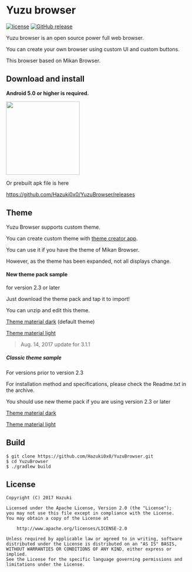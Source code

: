 # Yuzu browser
[![license](https://img.shields.io/github/license/hazuki0x0/YuzuBrowser.svg)](http://www.apache.org/licenses/LICENSE-2.0)
[![GitHub release](https://img.shields.io/github/release/hazuki0x0/YuzuBrowser.svg)](https://play.google.com/store/apps/details?id=jp.hazuki.yuzubrowser)

Yuzu browser is an open source power full web browser.

You can create your own browser using custom UI and custom buttons.

This browser based on Mikan Browser.

## Download and install
**Android 5.0 or higher is required.**

<a href="https://play.google.com/store/apps/details?id=jp.hazuki.yuzubrowser">
<img src="https://cloud.githubusercontent.com/assets/15681348/25552469/9d87214c-2cd5-11e7-8ada-6cf0c69df419.png" width="200px"></a>

Or prebuilt apk file is here

https://github.com/Hazuki0x0/YuzuBrowser/releases

## Theme
Yuzu Browser supports custom theme.

You can create custom theme with [theme creator app](https://play.google.com/store/apps/details?id=jp.hazuki.yuzubrowser.themecreator).

You can use it if you have the theme of Mikan Browser.

However, as the theme has been expanded, not all displays change.

#### New theme pack sample
for version 2.3 or later

Just download the theme pack and tap it to import!

You can unzip and edit this theme.

[Theme material dark](https://github.com/hazuki0x0/YuzuBrowser/releases/download/v3.1.1/theme_material_dark.yuzutheme)
(default theme)

[Theme material light](https://github.com/hazuki0x0/YuzuBrowser/releases/download/v3.1.1/theme_material_light.yuzutheme)

> Aug. 14, 2017 update for 3.1.1


##### Classic theme sample
For versions prior to version 2.3

For installation method and specifications, please check the Readme.txt in the archive.

You should use new theme pack if you are using version 2.3 or later

[Theme material dark](https://github.com/Hazuki0x0/YuzuBrowser/releases/download/v1.1.0/yuzu_theme_material_dark.zip)

[Theme material light](https://github.com/Hazuki0x0/YuzuBrowser/releases/download/v1.1.0/yuzu_theme_material_light.zip)

## Build

    $ git clone https://github.com/Hazuki0x0/YuzuBrowser.git
    $ cd YuzuBrowser
    $ ./gradlew build


## License
    Copyright (C) 2017 Hazuki

    Licensed under the Apache License, Version 2.0 (the "License");
    you may not use this file except in compliance with the License.
    You may obtain a copy of the License at

        http://www.apache.org/licenses/LICENSE-2.0

    Unless required by applicable law or agreed to in writing, software
    distributed under the License is distributed on an "AS IS" BASIS,
    WITHOUT WARRANTIES OR CONDITIONS OF ANY KIND, either express or implied.
    See the License for the specific language governing permissions and
    limitations under the License.

